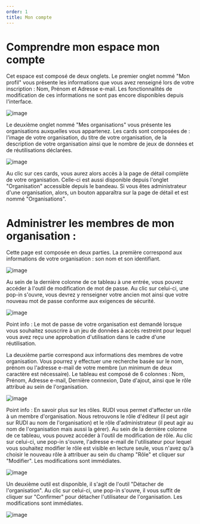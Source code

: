 ```yaml
---
order: 1
title: Mon compte
---
```


# Comprendre mon espace mon compte 

Cet espace est composé de deux onglets. 
Le premier onglet nommé "Mon profil" vous présente les informations que vous avez renseigné lors de votre inscription : Nom, Prénom et Adresse e-mail. 
Les fonctionnalités de modification de ces informations ne sont pas encore disponibles depuis l'interface. 

![image](https://github.com/sigrennesmetropole/rudi_documentation/assets/109140019/770d7b74-22ca-467e-8722-c1898cb41d98)


Le deuxième onglet nommé "Mes organisations" vous présente les organisations auxquelles vous appartenez. Les cards sont composées de : l'image de votre organisation, du titre de votre organisation, de la description de votre organisation ainsi que le nombre de jeux de données et de réutilisations déclarées. 

![image](https://github.com/sigrennesmetropole/rudi_documentation/assets/109140019/55f1a423-1562-4baa-bc0d-858280a62d24)

Au clic sur ces cards, vous aurez alors accès à la page de détail complète de votre organisation. Celle-ci est aussi disponible depuis l'onglet "Organisation" accessible depuis le bandeau. Si vous êtes administrateur d'une organisation, alors, un bouton apparaîtra sur la page de détail et est nommé "Organisations". 

# Administrer les membres de mon organisation : 
Cette page est composée en deux parties. 
La première correspond aux informations de votre organisation : son nom et son identifiant. 

![image](https://github.com/sigrennesmetropole/rudi_documentation/assets/109140019/d60cd89c-b50b-4a97-ba6d-c40b7af2096e)

Au sein de la dernière colonne de ce tableau à une entrée, vous pouvez accéder à l'outil de modification de mot de passe. Au clic sur celui-ci, une pop-in s'ouvre, vous devrez y renseigner votre ancien mot ainsi que votre nouveau mot de passe conforme aux exigences de sécurité. 

![image](https://github.com/sigrennesmetropole/rudi_documentation/assets/109140019/b6a00934-5149-4867-9dd2-56abd1b75e44)

Point info : Le mot de passe de votre organisation est demandé lorsque vous souhaitez souscrire à un jeu de données à accès restreint pour lequel vous avez reçu une approbation d'utilisation dans le cadre d'une réutilisation.

La deuxième partie correspond aux informations des membres de votre organisation. 
Vous pourrez y effectuer une recherche basée sur le nom, prénom ou l'adresse e-mail de votre membre (un minimum de deux caractère est nécessaire). 
Le tableau est composé de 6 colonnes : Nom, Prénom, Adresse e-mail, Dernière connexion, Date d'ajout, ainsi que le rôle attribué au sein de l'organisation. 

![image](https://github.com/sigrennesmetropole/rudi_documentation/assets/109140019/181cb25f-70c2-49e1-8271-20fed20b9a26)


Point info : En savoir plus sur les rôles. RUDI vous permet d'affecter un rôle à un membre d'organisation. Nous retrouvons le rôle d'éditeur (il peut agir sur RUDI au nom de l'organisation) et le rôle d'administrateur (il peut agir au nom de l'organisation mais aussi la gérer). 
Au sein de la dernière colonne de ce tableau, vous pouvez accéder à l'outil de modification de rôle. Au clic sur celui-ci, une pop-in s'ouvre, l'adresse e-mail de l'utilisateur pour lequel vous souhaitez modifier le rôle est visible en lecture seule, vous n'avez qu'à choisir le nouveau rôle à attribuer au sein du champ "Rôle" et cliquer sur "Modifier". Les modifications sont immédiates. 

![image](https://github.com/sigrennesmetropole/rudi_documentation/assets/109140019/f6cfa084-9c92-468c-889b-bbc48cce85fc)


Un deuxième outil est disponible, il s'agit de l'outil "Détacher de l'organisation". Au clic sur celui-ci, une pop-in s'ouvre, il vous suffit de cliquer sur "Confirmer" pour détacher l'utilisateur de l'organisation. Les modifications sont immédiates. 

![image](https://github.com/sigrennesmetropole/rudi_documentation/assets/109140019/e70c5f50-e8db-4e87-a3bb-b656da12e008)








